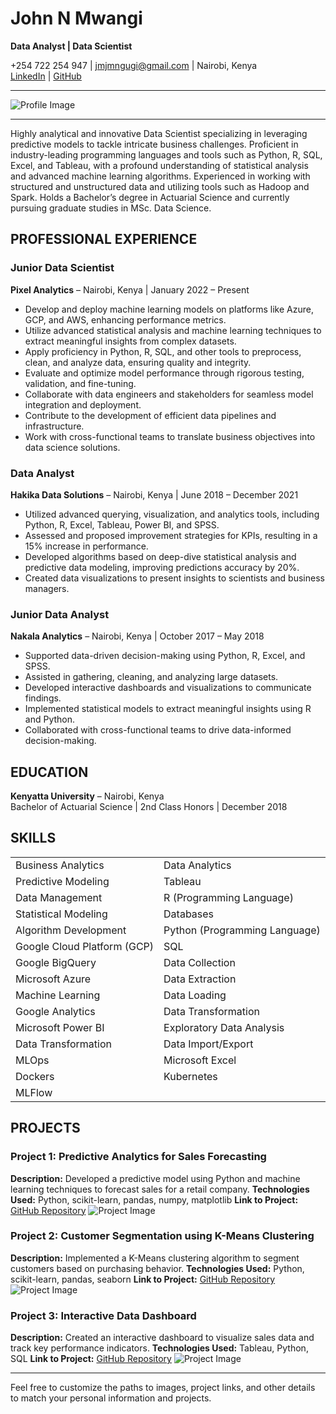 # John N Mwangi
**Data Analyst | Data Scientist**

+254 722 254 947 | jmjmngugi@gmail.com | Nairobi, Kenya  
[LinkedIn](https://www.linkedin.com/in/mwangingugi/) | [GitHub](https://github.com/jmjmngugi)

---

![Profile Image](path/to/your/profile_image.jpg)

---

Highly analytical and innovative Data Scientist specializing in leveraging predictive models to tackle intricate business challenges. Proficient in industry-leading programming languages and tools such as Python, R, SQL, Excel, and Tableau, with a profound understanding of statistical analysis and advanced machine learning algorithms. Experienced in working with structured and unstructured data and utilizing tools such as Hadoop and Spark. Holds a Bachelor’s degree in Actuarial Science and currently pursuing graduate studies in MSc. Data Science.

## PROFESSIONAL EXPERIENCE

### Junior Data Scientist
**Pixel Analytics** – Nairobi, Kenya | January 2022 – Present
- Develop and deploy machine learning models on platforms like Azure, GCP, and AWS, enhancing performance metrics.
- Utilize advanced statistical analysis and machine learning techniques to extract meaningful insights from complex datasets.
- Apply proficiency in Python, R, SQL, and other tools to preprocess, clean, and analyze data, ensuring quality and integrity.
- Evaluate and optimize model performance through rigorous testing, validation, and fine-tuning.
- Collaborate with data engineers and stakeholders for seamless model integration and deployment.
- Contribute to the development of efficient data pipelines and infrastructure.
- Work with cross-functional teams to translate business objectives into data science solutions.

### Data Analyst
**Hakika Data Solutions** – Nairobi, Kenya | June 2018 – December 2021
- Utilized advanced querying, visualization, and analytics tools, including Python, R, Excel, Tableau, Power BI, and SPSS.
- Assessed and proposed improvement strategies for KPIs, resulting in a 15% increase in performance.
- Developed algorithms based on deep-dive statistical analysis and predictive data modeling, improving predictions accuracy by 20%.
- Created data visualizations to present insights to scientists and business managers.

### Junior Data Analyst
**Nakala Analytics** – Nairobi, Kenya | October 2017 – May 2018
- Supported data-driven decision-making using Python, R, Excel, and SPSS.
- Assisted in gathering, cleaning, and analyzing large datasets.
- Developed interactive dashboards and visualizations to communicate findings.
- Implemented statistical models to extract meaningful insights using R and Python.
- Collaborated with cross-functional teams to drive data-informed decision-making.

## EDUCATION

**Kenyatta University** – Nairobi, Kenya  
Bachelor of Actuarial Science | 2nd Class Honors | December 2018

## SKILLS

|                                     |                                |
|-------------------------------------|--------------------------------|
| Business Analytics                  | Data Analytics                 |
| Predictive Modeling                 | Tableau                        |
| Data Management                     | R (Programming Language)       |
| Statistical Modeling                | Databases                      |
| Algorithm Development               | Python (Programming Language)  |
| Google Cloud Platform (GCP)         | SQL                            |
| Google BigQuery                     | Data Collection                |
| Microsoft Azure                     | Data Extraction                |
| Machine Learning                    | Data Loading                   |
| Google Analytics                    | Data Transformation            |
| Microsoft Power BI                  | Exploratory Data Analysis      |
| Data Transformation                 | Data Import/Export             |
| MLOps                               | Microsoft Excel                |
| Dockers                             | Kubernetes                     |
| MLFlow                              |                                |


## PROJECTS

### Project 1: Predictive Analytics for Sales Forecasting
**Description:** Developed a predictive model using Python and machine learning techniques to forecast sales for a retail company.
**Technologies Used:** Python, scikit-learn, pandas, numpy, matplotlib
**Link to Project:** [GitHub Repository](https://github.com/jmjmngugi/sales-forecasting)
![Project Image](path/to/your/project1_image.jpg)

### Project 2: Customer Segmentation using K-Means Clustering
**Description:** Implemented a K-Means clustering algorithm to segment customers based on purchasing behavior.
**Technologies Used:** Python, scikit-learn, pandas, seaborn
**Link to Project:** [GitHub Repository](https://github.com/jmjmngugi/customer-segmentation)
![Project Image](path/to/your/project2_image.jpg)

### Project 3: Interactive Data Dashboard
**Description:** Created an interactive dashboard to visualize sales data and track key performance indicators.
**Technologies Used:** Tableau, Python, SQL
**Link to Project:** [GitHub Repository](https://github.com/jmjmngugi/data-dashboard)
![Project Image](path/to/your/project3_image.jpg)

---

Feel free to customize the paths to images, project links, and other details to match your personal information and projects.
